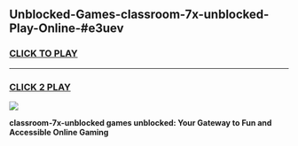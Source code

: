 
## Unblocked-Games-classroom-7x-unblocked-Play-Online-#e3uev
<h3>
<a href="https://premium.freeplayer.one?title=classroom-7x-unblocked&ref=27F">CLICK TO PLAY</a></h3>
<hr>

<h3>
<a href="https://premium.freeplayer.one?title=classroom-7x-unblocked&ref=27F">CLICK 2 PLAY</a>
  
</h3>

<a href="https://premium.freeplayer.one?title=classroom-7x-unblocked&ref=27F"><img src="https://clearcache.store/games.png"></a>


**classroom-7x-unblocked games unblocked: Your Gateway to Fun and Accessible Online Gaming**
